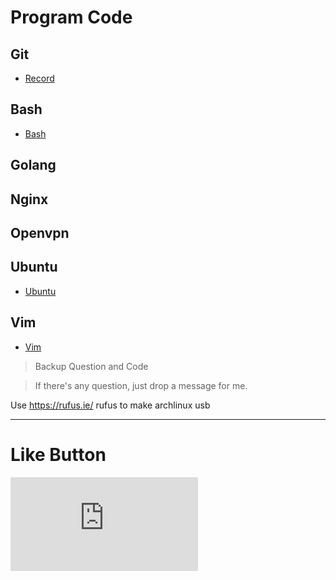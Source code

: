 # Program Code

## Git
* [Record](Git/ "Git")

## Bash
* [Bash](Bash/ "Bash")

## Golang

## Nginx

## Openvpn

## Ubuntu
* [Ubuntu](Ubuntu/ "Ubuntu")

## Vim
* [Vim](Vim/ "Vim")

>Backup Question and Code

>If there's any question, just drop a message for me.

Use https://rufus.ie/ rufus to make archlinux usb 

* * *

# Like Button

  <iframe class="lc-margin-top-64 lc-margin-bottom-32 lc-mobile" data-v-b66e9a5a="" frameborder="0" src="https://button.like.co/in/embed/s9443112/button"> </iframe>
